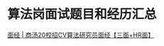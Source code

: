 # 算法岗面试题目和经历汇总
[面经 | 商汤20校招CV算法研究员面经【三面+HR面】](https://mp.weixin.qq.com/s?__biz=MzUxNjcxMjQxNg==&mid=2247491325&idx=2&sn=b9a3dffc5fbb5020778af1d8f51479aa&chksm=f9a26c72ced5e56402bd0ab16f107c38e30384d2c4114abe580b2d07cd2142cbb6613851cf8a&mpshare=1&scene=1&srcid=&sharer_sharetime=1567386860616&sharer_shareid=1fc0ef2b89b06e649b4a5f22b5f63081&key=5e617b328261c924afdabc00b95f79241f83fa4a74a7fab816dd2d5543bf0a2e93879dd211bbc88c925a4470548fc25b09f1559b43f4d5ba377ac6729ad238f75825f67c66a5bdfb6b3ab47ab4dc616f&ascene=1&uin=MTk4MjIzNjEwNg%3D%3D&devicetype=Windows+10&version=62060833&lang=zh_CN&pass_ticket=IfhEs%2BLadvS5VNRmapwsnpVFyhO9ZTXFx9MFm6qliWQTknD5QC9IP8Iftocx4W21)
